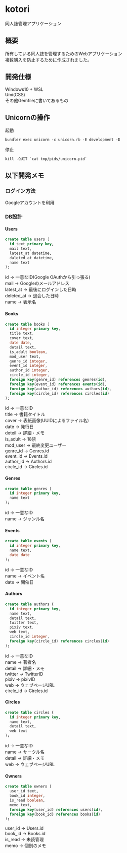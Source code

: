 # kotori
同人誌管理アプリケーション  

## 概要
所有している同人誌を管理するためのWebアプリケーション  
複数購入を防止するために作成されました。  

## 開発仕様
Windows10 + WSL  
Umi(CSS)  
その他Gemfileに書いてあるもの

## Unicornの操作
起動  
```
bundler exec unicorn -c unicorn.rb -E development -D
```  

停止  
```
kill -QUIT `cat tmp/pids/unicorn.pid`
```

## 以下開発メモ
### ログイン方法
Googleアカウントを利用   

### DB設計
#### Users
```sql
create table users (
  id text primary key,
  mail text,
  latest_at datetime,
  daleted_at datetime,
  name text
);
```
id -> 一意なID(Google OAuthから引っ張る)  
mail -> Googleのメールアドレス  
latest_at -> 最後にログインした日時  
deleted_at -> 退会した日時  
name -> 表示名  

#### Books
```sql
create table books (
  id integer primary key,
  title text,
  cover text,
  date date,
  detail text,
  is_adult boolean,
  mod_user text,
  genre_id integer,
  event_id integer,
  author_id integer,
  circle_id integer,
  foreign key(genre_id) references genres(id),
  foreign key(event_id) references events(id),
  foreign key(author_id) references authors(id),
  foreign key(circle_id) references circles(id)
);
```
id -> 一意なID  
title -> 書籍タイトル  
cover -> 表紙画像(UUIDによるファイル名)  
date -> 発行日  
deteil -> 詳細・メモ  
is_adult -> 18禁  
mod_user -> 最終変更ユーザー  
genre_id -> Genres.id  
event_id -> Events.id  
author_id -> Authors.id  
circle_id -> Circles.id

#### Genres
```sql
create table genres (
  id integer primary key,
  name text
);
```
id -> 一意なID  
name -> ジャンル名  

#### Events
```sql
create table events (
  id integer primary key,
  name text,
  date date
);
```
id -> 一意なID  
name -> イベント名  
date -> 開催日  

#### Authors
```sql
create table authors (
  id integer primary key,
  name text,
  detail text,
  twitter text,
  pixiv text,
  web text,
  circle_id integer,
  foreign key(circle_id) references circles(id)
);
```
id -> 一意なID  
name -> 著者名  
detail -> 詳細・メモ  
twitter -> TwitterID  
pixiv -> pixivID  
web -> ウェブページURL  
circle_id -> Circles.id  

#### Circles
```sql
create table circles (
  id integer primary key,
  name text,
  detail text,
  web text
);
```
id -> 一意なID  
name -> サークル名  
detail -> 詳細・メモ  
web -> ウェブページURL  

#### Owners
```sql
create table owners (
  user_id text,
  book_id integer,
  is_read boolean,
  memo text,
  foreign key(user_id) references users(id),
  foreign key(book_id) references books(id)
);
```
user_id -> Users.id  
book_id -> Books.id  
is_read -> 未読管理  
memo -> 個別のメモ  